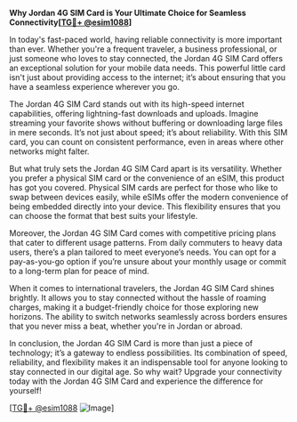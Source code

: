 **Why Jordan 4G SIM Card is Your Ultimate Choice for Seamless Connectivity[[TG💪+ @esim1088](https://t.me/s/esim1088)]**

In today's fast-paced world, having reliable connectivity is more important than ever. Whether you're a frequent traveler, a business professional, or just someone who loves to stay connected, the Jordan 4G SIM Card offers an exceptional solution for your mobile data needs. This powerful little card isn't just about providing access to the internet; it’s about ensuring that you have a seamless experience wherever you go.

The Jordan 4G SIM Card stands out with its high-speed internet capabilities, offering lightning-fast downloads and uploads. Imagine streaming your favorite shows without buffering or downloading large files in mere seconds. It’s not just about speed; it’s about reliability. With this SIM card, you can count on consistent performance, even in areas where other networks might falter.

But what truly sets the Jordan 4G SIM Card apart is its versatility. Whether you prefer a physical SIM card or the convenience of an eSIM, this product has got you covered. Physical SIM cards are perfect for those who like to swap between devices easily, while eSIMs offer the modern convenience of being embedded directly into your device. This flexibility ensures that you can choose the format that best suits your lifestyle.

Moreover, the Jordan 4G SIM Card comes with competitive pricing plans that cater to different usage patterns. From daily commuters to heavy data users, there’s a plan tailored to meet everyone’s needs. You can opt for a pay-as-you-go option if you’re unsure about your monthly usage or commit to a long-term plan for peace of mind.

When it comes to international travelers, the Jordan 4G SIM Card shines brightly. It allows you to stay connected without the hassle of roaming charges, making it a budget-friendly choice for those exploring new horizons. The ability to switch networks seamlessly across borders ensures that you never miss a beat, whether you're in Jordan or abroad.

In conclusion, the Jordan 4G SIM Card is more than just a piece of technology; it’s a gateway to endless possibilities. Its combination of speed, reliability, and flexibility makes it an indispensable tool for anyone looking to stay connected in our digital age. So why wait? Upgrade your connectivity today with the Jordan 4G SIM Card and experience the difference for yourself!

[[TG💪+ @esim1088](https://t.me/s/esim1088) ![Image](https://i.postimg.cc/Y0z9fWf4/image.png)]